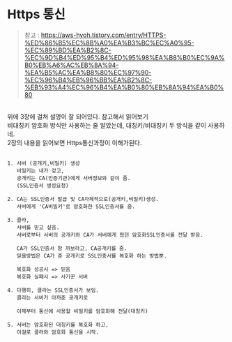 # Https 통신
> 참고 : https://aws-hyoh.tistory.com/entry/HTTPS-%ED%86%B5%EC%8B%A0%EA%B3%BC%EC%A0%95-%EC%89%BD%EA%B2%8C-%EC%9D%B4%ED%95%B4%ED%95%98%EA%B8%B0%EC%9A%B0%EB%A6%AC%EB%8A%94-%EA%B5%AC%EA%B8%80%EC%97%90-%EC%96%B4%EB%96%BB%EA%B2%8C-%EB%93%A4%EC%96%B4%EA%B0%80%EB%8A%94%EA%B0%80 <br>
<br>
위에 3장에 걸쳐 설명이 잘 되어있다. 참고해서 읽어보기   
<br>
비대칭키 암호화 방식만 사용하는 줄 알았는데,   
대칭키/비대칭키 두 방식을 같이 사용하네.   
<br>
2장의 내용을 읽어보면 Https통신과정이 이해가된다.   

```

1. 서버 (공개키,비밀키) 생성
   비밀키는 내가 갖고,
   공개키는 CA(인증기관)에게 서버정보와 같이 줌.
   (SSL인증서 생성요청)
   
2. CA는 SSL인증서 발급 및 CA자체적으로(공개키,비밀키)생성.
   서버에게 'CA비밀키'로 암호화한 SSL인증서를 줌.
   
3. 클라,
   서버를 믿고 싶음.
   서버로부터 서버의 공개키와 CA가 서버에게 줬던 암호화SSL인증서를 전달 받음.
   
   CA가 SSL인증서 함 까보라고, CA공개키를 줌.
   믿을방법은 CA가 준 공개키로 SSL인증서를 복호화 하는 방법뿐.
   
   복호화 성공시 => 믿음
   복호화 실패시 => 사기꾼 서버
   
4. 다행히, 클라는 SSL인증서가 보임.
   클라는 서버가 아까준 공개키로
   
   이제부터 통신에 사용할 비밀키를 암호화해 전달(대칭키)
   
5. 서버는 암호화된 대칭키를 복호화 하고,
   이걸로 클라와 암호화 통신을 시작.

```
